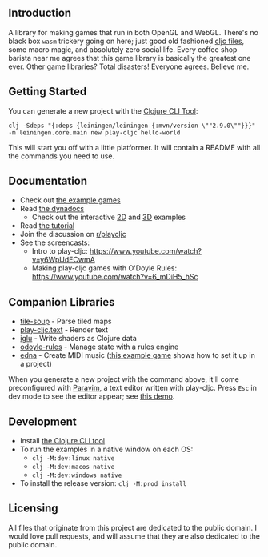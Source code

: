 ## Introduction

A library for making games that run in both OpenGL and WebGL. There's no black box `wasm` trickery going on here; just good old fashioned [cljc files](https://clojure.org/guides/reader_conditionals), some macro magic, and absolutely zero social life. Every coffee shop barista near me agrees that this game library is basically the greatest one ever. Other game libraries? Total disasters! Everyone agrees. Believe me.

## Getting Started

You can generate a new project with the [Clojure CLI Tool](https://clojure.org/guides/getting_started#_clojure_installer_and_cli_tools):

`clj -Sdeps "{:deps {leiningen/leiningen {:mvn/version \""2.9.0\""}}}" -m leiningen.core.main new play-cljc hello-world`

This will start you off with a little platformer. It will contain a README with all the commands you need to use.

## Documentation

* Check out [the example games](https://github.com/oakes/play-cljc-examples)
* Read [the dynadocs](https://oakes.github.io/play-cljc/cljs/play-cljc.gl.core.html)
  * Check out the interactive [2D](https://oakes.github.io/play-cljc/cljs/play-cljc.gl.examples-2d.html) and [3D](https://oakes.github.io/play-cljc/cljs/play-cljc.gl.examples-3d.html) examples
* Read [the tutorial](TUTORIAL.md)
* Join the discussion on [r/playcljc](https://www.reddit.com/r/playcljc/)
* See the screencasts:
  * Intro to play-cljc: https://www.youtube.com/watch?v=y6WpUdECwmA
  * Making play-cljc games with O'Doyle Rules: https://www.youtube.com/watch?v=6_mDiH5_hSc

## Companion Libraries

* [tile-soup](https://github.com/oakes/tile-soup) - Parse tiled maps
* [play-cljc.text](https://github.com/oakes/play-cljc.text) - Render text
* [iglu](https://github.com/oakes/iglu) - Write shaders as Clojure data
* [odoyle-rules](https://github.com/oakes/odoyle-rules) - Manage state with a rules engine
* [edna](https://github.com/oakes/edna) - Create MIDI music ([this example game](https://github.com/oakes/play-cljc-examples/tree/master/super-koalio) shows how to set it up in a project)

When you generate a new project with the command above, it'll come preconfigured with [Paravim](https://github.com/oakes/Paravim), a text editor written with play-cljc. Press `Esc` in dev mode to see the editor appear; see [this demo](https://youtu.be/BBw6ZwWFXwQ?t=752).

## Development

* Install [the Clojure CLI tool](https://clojure.org/guides/getting_started#_clojure_installer_and_cli_tools)
* To run the examples in a native window on each OS:
  * `clj -M:dev:linux native`
  * `clj -M:dev:macos native`
  * `clj -M:dev:windows native`
* To install the release version: `clj -M:prod install`

## Licensing

All files that originate from this project are dedicated to the public domain. I would love pull requests, and will assume that they are also dedicated to the public domain.
